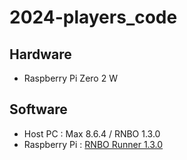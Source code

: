 # 2024-players_code

## Hardware
- Raspberry Pi Zero 2 W

## Software
- Host PC : Max 8.6.4 / RNBO 1.3.0
- Raspberry Pi : [RNBO Runner 1.3.0](https://assets.cycling74.com/rnbo/pi-images/raspios-bookworm-lite-32bit-rnbooscquery-1.3.0.dmg.zip)
